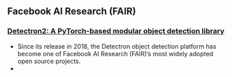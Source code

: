 ## Facebook AI Research (FAIR)
### [ Detectron2: A PyTorch-based modular object detection library](https://ai.facebook.com/blog/-detectron2-a-pytorch-based-modular-object-detection-library-/)

- Since its release in 2018, the Detectron object detection platform has become one of Facebook AI Research (FAIR)’s most widely adopted open source projects.
- 

 


